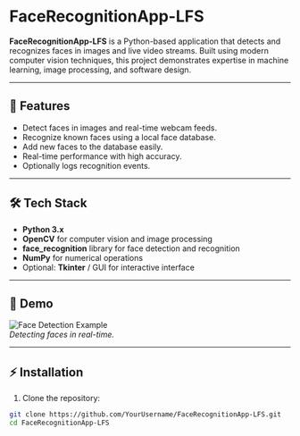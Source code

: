 # FaceRecognitionApp-LFS

**FaceRecognitionApp-LFS** is a Python-based application that detects and recognizes faces in images and live video streams. Built using modern computer vision techniques, this project demonstrates expertise in machine learning, image processing, and software design.

---

## 🚀 Features

- Detect faces in images and real-time webcam feeds.
- Recognize known faces using a local face database.
- Add new faces to the database easily.
- Real-time performance with high accuracy.
- Optionally logs recognition events.

---

## 🛠️ Tech Stack

- **Python 3.x**
- **OpenCV** for computer vision and image processing
- **face_recognition** library for face detection and recognition
- **NumPy** for numerical operations
- Optional: **Tkinter** / GUI for interactive interface

---

## 📸 Demo

![Face Detection Example](assets/demo_face_detection.png)  
*Detecting faces in real-time.*

---

## ⚡ Installation

1. Clone the repository:

```bash
git clone https://github.com/YourUsername/FaceRecognitionApp-LFS.git
cd FaceRecognitionApp-LFS
